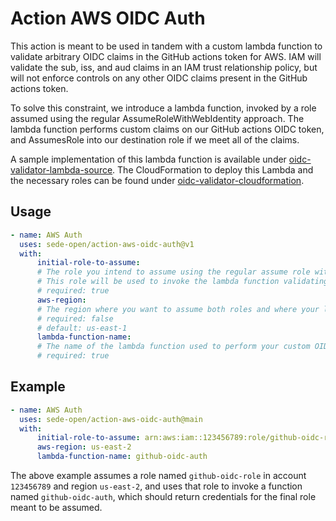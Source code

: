 # Action AWS OIDC Auth

This action is meant to be used in tandem with a custom lambda function to validate arbitrary OIDC claims in the GitHub actions token for AWS. IAM will validate the sub, iss, and aud claims in an IAM trust relationship policy, but will not enforce controls on any other OIDC claims present in the GitHub actions token.

To solve this constraint, we introduce a lambda function, invoked by a role assumed using the regular AssumeRoleWithWebIdentity approach. The lambda function performs custom claims on our GitHub actions OIDC token, and AssumesRole into our destination role if we meet all of the claims.

A sample implementation of this lambda function is available under [oidc-validator-lambda-source](./oidc-validator-lambda-source/). The CloudFormation to deploy this Lambda and the necessary roles can be found under [oidc-validator-cloudformation](./oidc-validator-cloudformation/).

## Usage

```yaml
- name: AWS Auth
  uses: sede-open/action-aws-oidc-auth@v1
  with:
      initial-role-to-assume:
      # The role you intend to assume using the regular assume role with GitHub OIDC token
      # This role will be used to invoke the lambda function validating custom claims
      # required: true
      aws-region:
      # The region where you want to assume both roles and where your lambda function is deployed
      # required: false
      # default: us-east-1
      lambda-function-name:
      # The name of the lambda function used to perform your custom OIDC claim validation
      # required: true
```

## Example

```yaml
- name: AWS Auth
  uses: sede-open/action-aws-oidc-auth@main
  with:
      initial-role-to-assume: arn:aws:iam::123456789:role/github-oidc-role
      aws-region: us-east-2
      lambda-function-name: github-oidc-auth
```

The above example assumes a role named `github-oidc-role` in account `123456789` and region `us-east-2`, and uses that role to invoke a function named `github-oidc-auth`, which should return credentials for the final role meant to be assumed.
